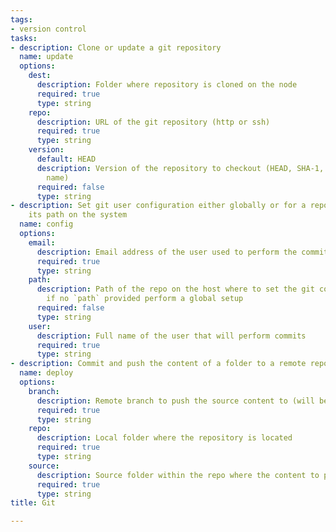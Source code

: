 ```yaml
---
tags:
- version control
tasks:
- description: Clone or update a git repository
  name: update
  options:
    dest:
      description: Folder where repository is cloned on the node
      required: true
      type: string
    repo:
      description: URL of the git repository (http or ssh)
      required: true
      type: string
    version:
      default: HEAD
      description: Version of the repository to checkout (HEAD, SHA-1, branch or tag
        name)
      required: false
      type: string
- description: Set git user configuration either globally or for a repo defined by
    its path on the system
  name: config
  options:
    email:
      description: Email address of the user used to perform the commits
      required: true
      type: string
    path:
      description: Path of the repo on the host where to set the git configuration,
        if no `path` provided perform a global setup
      required: false
      type: string
    user:
      description: Full name of the user that will perform commits
      required: true
      type: string
- description: Commit and push the content of a folder to a remote repository
  name: deploy
  options:
    branch:
      description: Remote branch to push the source content to (will be removed)
      required: true
      type: string
    repo:
      description: Local folder where the repository is located
      required: true
      type: string
    source:
      description: Source folder within the repo where the content to push is
      required: true
      type: string
title: Git

---
```

